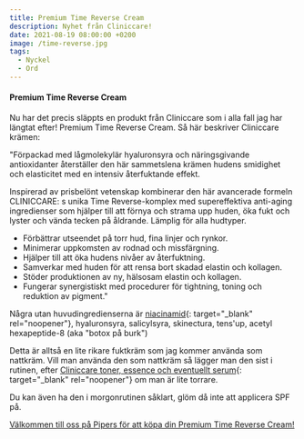 ```yaml
---
title: Premium Time Reverse Cream
description: Nyhet från Cliniccare!
date: 2021-08-19 08:00:00 +0200
image: /time-reverse.jpg
tags:
  - Nyckel
  - Ord
---
```

#### Premium Time Reverse Cream

Nu har det precis släppts en produkt fr&aring;n Cliniccare som i alla fall jag har längtat efter\! Premium Time Reverse Cream. S&aring; här beskriver Cliniccare krämen:

"Förpackad med l&aring;gmolekylär hyaluronsyra och näringsgivande antioxidanter &aring;terställer den här sammetslena krämen hudens smidighet och elasticitet med en intensiv &aring;terfuktande effekt.

Inspirerad av prisbelönt vetenskap kombinerar den här avancerade formeln CLINICCARE: s unika Time Reverse-komplex med supereffektiva anti-aging ingredienser som hjälper till att förnya och strama upp huden, öka fukt och lyster och vända tecken p&aring; &aring;ldrande. Lämplig för alla hudtyper.

* Förbättrar utseendet p&aring; torr hud, fina linjer och rynkor.
* Minimerar uppkomsten av rodnad och missfärgning.
* Hjälper till att öka hudens niv&aring;er av &aring;terfuktning.
* Samverkar med huden för att rensa bort skadad elastin och kollagen.
* Stöder produktionen av ny, hälsosam elastin och kollagen.
* Fungerar synergistiskt med procedurer för tightning, toning och reduktion av pigment."

N&aring;gra utan huvudingredienserna är [niacinamid](/2021/08/01/niacinamid/){: target="_blank" rel="noopener"}, hyaluronsyra, salicylsyra, skinectura, tens'up, acetyl hexapeptide-8 (aka "botox p&aring; burk")

Detta är allts&aring; en lite rikare fuktkräm som jag kommer använda som nattkräm. Vill man använda den som nattkräm s&aring; lägger man den sist i rutinen, efter&nbsp;[Cliniccare toner, essence och eventuellt serum](/produkter/){: target="_blank" rel="noopener"} om man är lite torrare.

Du kan även ha den i morgonrutinen s&aring;klart, glöm d&aring; inte att applicera SPF p&aring;.

[Välkommen till oss p&aring; Pipers för att köpa din Premium Time Reverse Cream\!](/bokning/)

